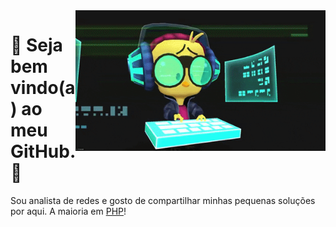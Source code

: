 <img src = "banner.gif" width = "400px" align = "right"/>

# 🥹 Seja bem vindo(a) ao meu GitHub. 🥹
Sou analista de redes e gosto de compartilhar minhas pequenas soluções por aqui. A maioria em [PHP](https://www.php.net/manual/en/index.php)!
